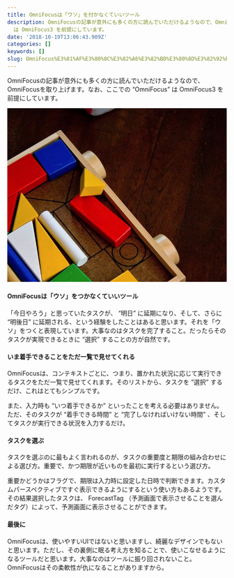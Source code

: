 ```yaml
---
title: OmniFocusは「ウソ」を付かなくていいツール
description: OmniFocusの記事が意外にも多くの方に読んでいただけるようなので、OmniFocusを取り上げます。なお、ここでの “OmniFocus”
  は OmniFocus3 を前提にしています。
date: '2018-10-19T13:06:43.909Z'
categories: []
keywords: []
slug: OmniFocus%E3%81%AF%E3%80%8C%E3%82%A6%E3%82%BD%E3%80%8D%E3%82%92%E4%BB%98%E3%81%8B%E3%81%AA%E3%81%8F%E3%81%A6%E3%81%84%E3%81%84%E3%83%84%E3%83%BC%E3...
---
```

OmniFocusの記事が意外にも多くの方に読んでいただけるようなので、OmniFocusを取り上げます。なお、ここでの “OmniFocus” は OmniFocus3 を前提にしています。

![](1__XLsEm83PIDyzKmxiQqwD6w.jpeg)

#### OmniFocusは「ウソ」をつかなくていいツール

「今日やろう」と思っていたタスクが、 “明日” に延期になり、そして、さらに “明後日” に延期される、という経験をしたことはあると思います。それを「ウソ」をつくと表現しています。大事なのはタスクを完了すること。だったらそのタスクが実現できるときに “選択” することの方が自然です。

#### いま着手できることをただ一覧で見せてくれる

OmniFocusは、コンテキストごとに、つまり、置かれた状況に応じて実行できるタスクをただ一覧で見せてくれます。そのリストから、タスクを “選択” するだけ、これはとてもシンプルです。

また、入力時も “いつ着手できるか” といったことを考える必要はありません。ただ、そのタスクが “着手できる時間” と “完了しなければいけない時間” 、そしてタスクが実行できる状況を入力するだけ。

#### タスクを選ぶ

タスクを選ぶのに最もよく言われるのが、タスクの重要度と期限の組み合わせによる選び方。重要で、かつ期限が近いものを最初に実行するという選び方。

重要かどうかはフラグで、期限は入力時に設定した日時で判断できます。カスタムパースペクティブですぐ表示できるようにするという使い方もあるようです。その結果選択したタスクは、 ForecastTag （予測画面で表示させることを選んだタグ）によって、予測画面に表示させることができます。

#### 最後に

OmniFocusは、使いやすいUIではないと思いますし、綺麗なデザインでもないと思います。ただし、その裏側に眠る考え方を知ることで、使いこなせるようになるツールだと思います。大事なのはツールに振り回されないこと。OmniFocusはその柔軟性が仇になることがありますから。